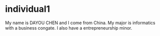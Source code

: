 # individual1
My name is DAYOU CHEN and I come from China. My major is informatics with a business congate. I also have a entrepreneurship minor.
